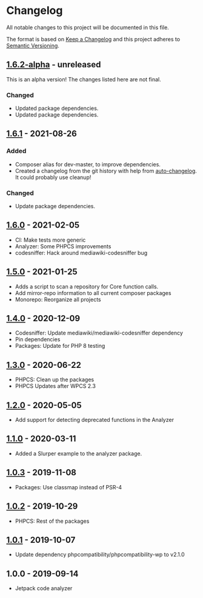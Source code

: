 # Changelog

All notable changes to this project will be documented in this file.

The format is based on [Keep a Changelog](https://keepachangelog.com/en/1.0.0/)
and this project adheres to [Semantic Versioning](https://semver.org/spec/v2.0.0.html).

## [1.6.2-alpha] - unreleased

This is an alpha version! The changes listed here are not final.

### Changed
- Updated package dependencies.
- Updated package dependencies.

## [1.6.1] - 2021-08-26
### Added
- Composer alias for dev-master, to improve dependencies.
- Created a changelog from the git history with help from [auto-changelog](https://www.npmjs.com/package/auto-changelog). It could probably use cleanup!

### Changed
- Update package dependencies.

## [1.6.0] - 2021-02-05

- CI: Make tests more generic
- Analyzer: Some PHPCS improvements
- codesniffer: Hack around mediawiki-codesniffer bug

## [1.5.0] - 2021-01-25

- Adds a script to scan a repository for Core function calls.
- Add mirror-repo information to all current composer packages
- Monorepo: Reorganize all projects

## [1.4.0] - 2020-12-09

- Codesniffer: Update mediawiki/mediawiki-codesniffer dependency
- Pin dependencies
- Packages: Update for PHP 8 testing

## [1.3.0] - 2020-06-22

- PHPCS: Clean up the packages
- PHPCS Updates after WPCS 2.3

## [1.2.0] - 2020-05-05

- Add support for detecting deprecated functions in the Analyzer

## [1.1.0] - 2020-03-11

- Added a Slurper example to the analyzer package.

## [1.0.3] - 2019-11-08

- Packages: Use classmap instead of PSR-4

## [1.0.2] - 2019-10-29

- PHPCS: Rest of the packages

## [1.0.1] - 2019-10-07

- Update dependency phpcompatibility/phpcompatibility-wp to v2.1.0

## 1.0.0 - 2019-09-14

- Jetpack code analyzer

[1.6.2-alpha]: https://github.com/Automattic/jetpack-analyzer/compare/v1.6.1...v1.6.2-alpha
[1.6.1]: https://github.com/Automattic/jetpack-analyzer/compare/v1.6.0...v1.6.1
[1.6.0]: https://github.com/Automattic/jetpack-analyzer/compare/v1.5.0...v1.6.0
[1.5.0]: https://github.com/Automattic/jetpack-analyzer/compare/v1.4.0...v1.5.0
[1.4.0]: https://github.com/Automattic/jetpack-analyzer/compare/v1.3.0...v1.4.0
[1.3.0]: https://github.com/Automattic/jetpack-analyzer/compare/v1.2.0...v1.3.0
[1.2.0]: https://github.com/Automattic/jetpack-analyzer/compare/v1.1.0...v1.2.0
[1.1.0]: https://github.com/Automattic/jetpack-analyzer/compare/v1.0.3...v1.1.0
[1.0.3]: https://github.com/Automattic/jetpack-analyzer/compare/v1.0.2...v1.0.3
[1.0.2]: https://github.com/Automattic/jetpack-analyzer/compare/v1.0.1...v1.0.2
[1.0.1]: https://github.com/Automattic/jetpack-analyzer/compare/v1.0.0...v1.0.1
